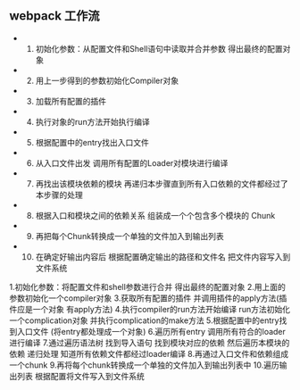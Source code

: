 ## webpack 工作流
  - 1. 初始化参数：从配置文件和Shell语句中读取并合并参数 得出最终的配置对象
  - 2. 用上一步得到的参数初始化Compiler对象
  - 3. 加载所有配置的插件
  - 4. 执行对象的run方法开始执行编译
  - 5. 根据配置中的entry找出入口文件
  - 6. 从入口文件出发 调用所有配置的Loader对模块进行编译
  - 7. 再找出该模块依赖的模块 再递归本步骤直到所有入口依赖的文件都经过了本步骤的处理
  - 8. 根据入口和模块之间的依赖关系 组装成一个个包含多个模块的 Chunk
  - 9. 再把每个Chunk转换成一个单独的文件加入到输出列表
  - 10. 在确定好输出内容后 根据配置确定输出的路径和文件名 把文件内容写入到文件系统

  1.初始化参数：将配置文件和shell参数进行合并 得出最终的配置对象
  2.用上面的参数初始化一个compiler对象
  3.获取所有配置的插件 并调用插件的apply方法(插件应是一个对象 有apply方法)
  4.执行compiler的run方法开始编译 run方法初始化一个complication对象 并执行complication的make方法
  5.根据配置中的entry找到入口文件 (将entry都处理成一个对象)
  6.遍历所有entry 调用所有符合的loader进行编译
  7.通过遍历语法树 找到导入语句 找到模块对应的依赖 然后遍历本模块的依赖 递归处理 知道所有依赖文件都经过loader编译
  8.再通过入口文件和依赖组成一个chunk
  9.再将每个chunk转换成一个单独的文件加入到输出列表中
  10.遍历输出列表 根据配置将文件写入到文件系统


